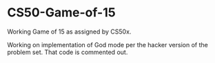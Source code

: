 # CS50-Game-of-15
Working Game of 15 as assigned by CS50x. 

Working on implementation of God mode per the hacker version of the problem set. That code is commented out.
